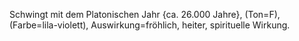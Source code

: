 Schwingt mit dem Platonischen Jahr {ca. 26.000 Jahre}, (Ton=F), (Farbe=lila-violett), Auswirkung=fröhlich, heiter, spirituelle Wirkung.